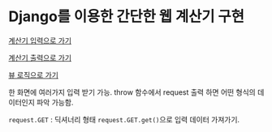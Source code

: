 # Django를 이용한 간단한 웹 계산기 구현

[계산기 입력으로 가기](project2\calculators\templates\calculators\calculation.html)

[계산기 출력으로 가기](project2\calculators\templates\calculators\catch.html)

[뷰 로직으로 가기](project2\calculators\views.py)

한 화면에 여러가지 입력 받기 가능. throw 함수에서 request 출력 하면 어떤 형식의 데이터인지 파악 가능함.

`request.GET` : 딕셔너리 형태
`request.GET.get()`으로 입력 데이터 가져가기.